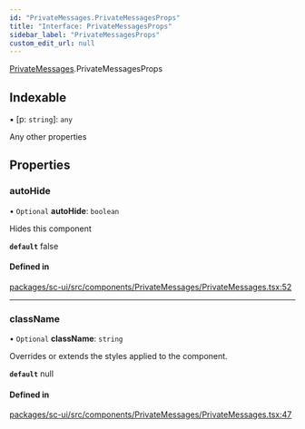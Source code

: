 ```yaml
---
id: "PrivateMessages.PrivateMessagesProps"
title: "Interface: PrivateMessagesProps"
sidebar_label: "PrivateMessagesProps"
custom_edit_url: null
---
```


[PrivateMessages](../modules/PrivateMessages).PrivateMessagesProps

## Indexable

▪ [p: `string`]: `any`

Any other properties

## Properties

### autoHide

• `Optional` **autoHide**: `boolean`

Hides this component

**`default`** false

#### Defined in

[packages/sc-ui/src/components/PrivateMessages/PrivateMessages.tsx:52](https://github.com/selfcommunity/community-ui/blob/7f26f69/packages/sc-ui/src/components/PrivateMessages/PrivateMessages.tsx#L52)

___

### className

• `Optional` **className**: `string`

Overrides or extends the styles applied to the component.

**`default`** null

#### Defined in

[packages/sc-ui/src/components/PrivateMessages/PrivateMessages.tsx:47](https://github.com/selfcommunity/community-ui/blob/7f26f69/packages/sc-ui/src/components/PrivateMessages/PrivateMessages.tsx#L47)
